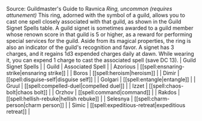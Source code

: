Source: Guildmaster's Guide to Ravnica
*Ring, uncommon (requires attunement)*
This ring, adorned with the symbol of a guild, allows you to cast one spell closely associated with that guild, as shown in the Guild Signet Spells table. A guild signet is sometimes awarded to a guild member whose renown score in that guild is 5 or higher, as a reward for performing special services for the guild. Aside from its magical properties, the ring is also an indicator of the guild's recognition and favor.
A signet has 3 charges, and it regains 1d3 expended charges daily at dawn. While wearing it, you can expend 1 charge to cast the associated spell (save DC 13).
| Guild Signet Spells |
| Guild | Associated Spell |
| Azorious | [[spell:ensnaring-strike|ensnaring strike]] |
| Boros | [[spell:heroism|heroism]] |
| Dimir | [[spell:disguise-self|disguise self]] |
| Golgari | [[spell:entangle|entangle]] |
| Gruul | [[spell:compelled-duel|compelled duel]] |
| Izzet | [[spell:chaos-bolt|chaos bolt]] |
| Orzhov | [[spell:command|command]] |
| Rakdos | [[spell:hellish-rebuke|hellish rebuke]] |
| Selesnya | [[spell:charm-person|charm person]] |
| Simic | [[spell:expeditious-retreat|expeditious retreat]] |
